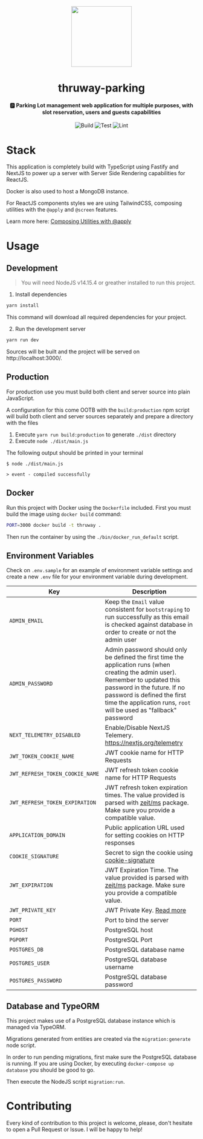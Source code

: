 <div align="center">
  <img src="./docs/logo.png" height="160" width="160" />
  <h1>thruway-parking</h1>
  <h4 align="center">
    🅿️ Parking Lot management web application for multiple purposes, with slot
    reservation, users and guests capabilities
  </h4>
</div>

<div align="center">

![Build](https://github.com/EstebanBorai/thruway-parking/workflows/build/badge.svg)
![Test](https://github.com/EstebanBorai/thruway-parking/workflows/test/badge.svg)
![Lint](https://github.com/EstebanBorai/thruway-parking/workflows/lint/badge.svg)

</div>

# Stack

This application is completely build with TypeScript using Fastify and NextJS
to power up a server with Server Side Rendering capabilities for ReactJS.

Docker is also used to host a MongoDB instance.

For ReactJS components styles we are using TailwindCSS, composing utilities
with the `@apply` and `@screen` features.

Learn more here: [Composing Utilities with @apply](https://v1.tailwindcss.com/course/composing-utilities-with-apply)

# Usage

## Development

> You will need NodeJS v14.15.4 or greather installed to run this project.

1. Install dependencies

```bash
yarn install
```

This command will download all required dependencies for your project.

2. Run the development server

```bash
yarn run dev
```

Sources will be built and the project will be served on http://localhost:3000/.

## Production

For production use you must build both client and server source into plain
JavaScript.

A configuration for this come OOTB with the `build:production` npm script
will build both client and server sources separately and prepare a directory
with the files

1. Execute `yarn run build:production` to generate `./dist` directory
2. Execute `node ./dist/main.js`

The following output should be printed in your terminal

```log
$ node ./dist/main.js

> event - compiled successfully
```

## Docker

Run this project with Docker using the `Dockerfile` included.
First you must build the image using `docker build` command:

```bash
PORT=3000 docker build -t thruway .
```

Then run the container by using the `./bin/docker_run_default` script.

## Environment Variables

Check on `.env.sample` for an example of environment variable settings and
create a new `.env` file for your environment variable during development.

| Key                             | Description                                                                                                                                                                                                                                                          |
| ------------------------------- | -------------------------------------------------------------------------------------------------------------------------------------------------------------------------------------------------------------------------------------------------------------------- |
| `ADMIN_EMAIL`                   | Keep the `Email` value consistent for `bootstraping` to run successfully as this email is checked against database in order to create or not the admin user                                                                                                          |
| `ADMIN_PASSWORD`                | Admin password should only be defined the first time the application runs (when creating the admin user). Remember to updated this password in the future. If no password is defined the first time the application runs, `root` will be used as "fallback" password |
| `NEXT_TELEMETRY_DISABLED`       | Enable/Disable NextJS Telemery. https://nextjs.org/telemetry                                                                                                                                                                                                         |
| `JWT_TOKEN_COOKIE_NAME`         | JWT cookie name for HTTP Requests                                                                                                                                                                                                                                    |
| `JWT_REFRESH_TOKEN_COOKIE_NAME` | JWT refresh token cookie name for HTTP Requests                                                                                                                                                                                                                      |
| `JWT_REFRESH_TOKEN_EXPIRATION`  | JWT refresh token expiration times. The value provided is parsed with [zeit/ms](https://github.com/vercel/ms#examples) package. Make sure you provide a compatible value.                                                                                            |
| `APPLICATION_DOMAIN`            | Public application URL used for setting cookies on HTTP responses                                                                                                                                                                                                    |
| `COOKIE_SIGNATURE`              | Secret to sign the cookie using [cookie-signature](https://www.npmjs.com/package/cookie-signature)                                                                                                                                                                   |
| `JWT_EXPIRATION`                | JWT Expiration Time. The value provided is parsed with [zeit/ms](https://github.com/vercel/ms#examples) package. Make sure you provide a compatible value.                                                                                                           |
| `JWT_PRIVATE_KEY`               | JWT Private Key. [Read more](https://jwt.io/introduction/)                                                                                                                                                                                                           |
| `PORT`                          | Port to bind the server                                                                                                                                                                                                                                              |
| `PGHOST`                        | PostgreSQL host                                                                                                                                                                                                                                                      |
| `PGPORT`                        | PostgreSQL Port                                                                                                                                                                                                                                                      |
| `POSTGRES_DB`                   | PostgreSQL database name                                                                                                                                                                                                                                             |
| `POSTGRES_USER`                 | PostgreSQL database username                                                                                                                                                                                                                                         |
| `POSTGRES_PASSWORD`             | PostgreSQL database password                                                                                                                                                                                                                                         |

## Database and TypeORM

This project makes use of a PostgreSQL database instance which is managed via
TypeORM.

Migrations generated from entities are created via the `migration:generate`
node script.

In order to run pending migrations, first make sure the PostgreSQL database
is running. If you are using Docker, by executing `docker-compose up database`
you should be good to go.

Then execute the NodeJS script `migration:run`.

# Contributing

Every kind of contribution to this project is welcome, please, don't hesitate
to open a Pull Request or Issue. I will be happy to help!
